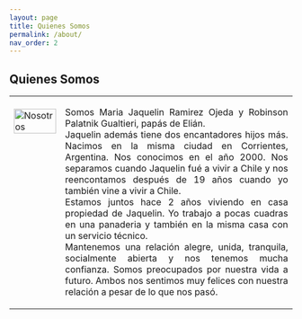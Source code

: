 ```yaml
---
layout: page
title: Quienes Somos
permalink: /about/
nav_order: 2
---
```


<td><h2>Quienes Somos</h2>

<table style="notable">
<td style="vertical-align:top">
<br>
 <img src="/elianbebe/assets/images/20200606_194653.jpg" alt="Nosotros" width="100%"/>
</td>
<td style="vertical-align:top">
<p style="text-align:justify;vertical-align:top">
Somos Maria Jaquelin Ramirez Ojeda y Robinson Palatnik Gualtieri, papás de Elián.<br> Jaquelin además tiene dos encantadores hijos más. Nacimos en la misma ciudad en Corrientes, Argentina. Nos conocimos en el año 2000. Nos separamos cuando Jaquelin fué a vivir a Chile y nos reencontamos después de 19 años cuando yo también vine a vivir a Chile.<br>Estamos juntos hace 2 años viviendo en casa propiedad de Jaquelin. Yo trabajo a pocas cuadras en una panaderia y también en la misma casa con un servicio técnico.<br> Mantenemos una relación alegre, unida, tranquila, socialmente abierta y nos tenemos mucha confianza. Somos preocupados por nuestra vida a futuro. Ambos nos sentimos muy felices con nuestra relación a pesar de lo que nos pasó.
</p>
</td>
</table>



